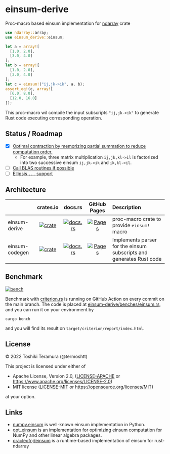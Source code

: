 einsum-derive
===============
Proc-macro based einsum implementation for [ndarray](https://crates.io/crates/ndarray) crate

```rust
use ndarray::array;
use einsum_derive::einsum;

let a = array![
  [1.0, 2.0],
  [3.0, 4.0]
];
let b = array![
  [1.0, 2.0],
  [3.0, 4.0]
];
let c = einsum!("ij,jk->ik", a, b);
assert_eq!(c, array![
  [6.0, 8.0],
  [12.0, 16.0]
]);
```

This proc-macro wil compile the input subscripts `"ij,jk->ik"`
to generate Rust code executing corresponding operation.

Status / Roadmap
-----------------
- [x] [Optimal contraction by memorizing partial summation to reduce computation order.](https://github.com/termoshtt/einsum-derive/pull/18)
  - For example, three matrix multiplication `ij,jk,kl->il` is factorized into
    two successive einsum `ij,jk->ik` and `ik,kl->il`.
- [ ] [Call BLAS routines if possible](https://github.com/termoshtt/einsum-derive/issues/22)
- [ ] [Ellipsis `...` support](https://github.com/termoshtt/einsum-derive/issues/7)

Architecture
-------------
|                | crates.io | docs.rs | GitHub Pages | Description |
|:---------------|:---------:|:-------:|:------------:|:------------|
| einsum-derive  | [![crate](https://img.shields.io/crates/v/einsum-derive.svg)](https://crates.io/crates/einsum-derive) | [![docs.rs](https://docs.rs/einsum-derive/badge.svg)](https://docs.rs/einsum-derive) | [![Pages](https://img.shields.io/badge/docs-main-blue)](https://termoshtt.github.io/einsum-derive/doc/einsum_derive/index.html) | proc-macro crate to provide `einsum!` macro |
| einsum-codegen | [![crate](https://img.shields.io/crates/v/einsum-codegen.svg)](https://crates.io/crates/einsum-codegen) | [![docs.rs](https://docs.rs/einsum-codegen/badge.svg)](https://docs.rs/einsum-codegen) | [![Pages](https://img.shields.io/badge/docs-main-blue)](https://termoshtt.github.io/einsum-codegen/doc/einsum_codegen/index.html) | Implements parser for the einsum subscripts and generates Rust code |

Benchmark
----------
[![bench](https://img.shields.io/badge/benchmark-main-yellow)](https://termoshtt.github.io/einsum-derive/bench/report/index.html)

Benchmark with [criterion.rs](https://github.com/bheisler/criterion.rs) is running on GitHub Action on every commit on the main branch.
The code is placed at [einsum-derive/benches/einsum.rs](./einsum-derive/benches/einsum.rs), and you can run it on your environment by

```shell
cargo bench
```

and you will find its result on `target/criterion/report/index.html`.

License
--------

© 2022 Toshiki Teramura (@termoshtt)

This project is licensed under either of

- Apache License, Version 2.0, ([LICENSE-APACHE](LICENSE-APACHE) or https://www.apache.org/licenses/LICENSE-2.0)
- MIT license ([LICENSE-MIT](LICENSE-MIT) or https://opensource.org/licenses/MIT)

at your option.

Links
------
- [numpy.einsum](https://numpy.org/doc/stable/reference/generated/numpy.einsum.html) is well-known einsum implementation in Python.
- [opt_einsum](https://optimized-einsum.readthedocs.io/en/stable/) is an implementation for optimizing einsum computation for NumPy and other linear algebra packages.
- [oracleofnj/einsum](https://github.com/oracleofnj/einsum) is a runtime-based implementation of einsum for rust-ndarray

